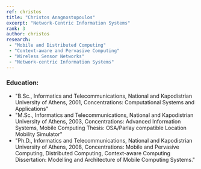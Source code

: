 ```yaml
---
ref: christos
title: "Christos Anagnostopoulos"
excerpt: "Network-Centric Information Systems"
rank: 3
author: christos
research:
 - "Mobile and Distributed Computing"
 - "Context-aware and Pervasive Computing"
 - "Wireless Sensor Networks"
 - "Network-centric Information Systems"
---
```


### Education:  
  - "B.Sc., Informatics and Telecommunications, National and Kapodistrian University of Athens, 2001, Concentrations: Computational Systems and Applications"
  - "M.Sc., Informatics and Telecommunications, National and Kapodistrian University of Athens, 2003, Concentrations: Advanced Information Systems, Mobile Computing Thesis: OSA/Parlay compatible Location Mobility Simulator"
  - "Ph.D., Informatics and Telecommunications, National and Kapodistrian University of Athens, 2008, Concentrations: Mobile and Pervasive Computing, Distributed Computing, Context-aware Computing Dissertation: Modelling and Architecture of Mobile Computing Systems."
